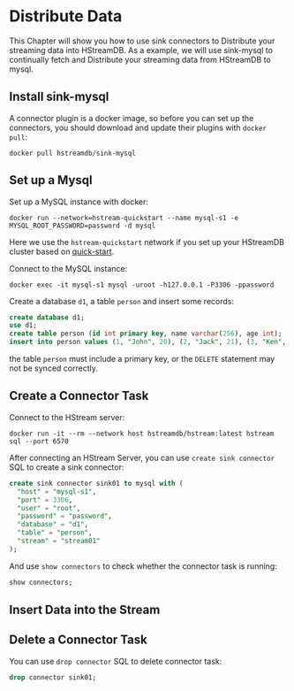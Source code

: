# Distribute Data

This Chapter will show you how to use sink connectors to Distribute your streaming data into HStreamDB.
As a example, we will use sink-mysql to continually fetch
and Distribute your streaming data from HStreamDB to mysql.


## Install sink-mysql

A connector plugin is a docker image,
so before you can set up the connectors,
you should download and update their plugins with `docker pull`:
```shell
docker pull hstreamdb/sink-mysql
```

## Set up a Mysql

Set up a MySQL instance with docker:

```shell
docker run --network=hstream-quickstart --name mysql-s1 -e MYSQL_ROOT_PASSWORD=password -d mysql
```

Here we use the `hstream-quickstart` network if you set up your HStreamDB
cluster based on
[quick-start](https://hstream.io/docs/en/latest/start/quickstart-with-docker.html).

Connect to the MySQL instance:

```shell
docker exec -it mysql-s1 mysql -uroot -h127.0.0.1 -P3306 -ppassword
```

Create a database `d1`, a table `person` and insert some records:

```sql
create database d1;
use d1;
create table person (id int primary key, name varchar(256), age int);
insert into person values (1, "John", 20), (2, "Jack", 21), (3, "Ken", 33);
```

the table `person` must include a primary key, or the `DELETE` statement may not
be synced correctly.

## Create a Connector Task

Connect to the HStream server:

```shell
docker run -it --rm --network host hstreamdb/hstream:latest hstream sql --port 6570
```

After connecting an HStream Server, you can use `create sink connector`
SQL to create a sink connector:

```sql
create sink connector sink01 to mysql with (
  "host" = "mysql-s1",
  "port" = 3306,
  "user" = "root",
  "password" = "password",
  "database" = "d1",
  "table" = "person",
  "stream" = "stream01"
);
```

And use `show connectors` to check whether the connector task is running:

```sql
show connectors;
```

## Insert Data into the Stream

## Delete a Connector Task

You can use `drop connector` SQL to delete connector task:

```sql
drop connector sink01;
```

